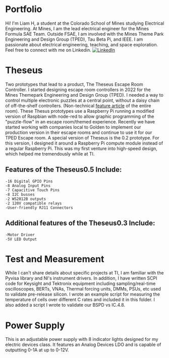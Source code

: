 # Portfolio
Hi! I'm Liam H, a student at the Colorado School of Mines studying Electrical Engineering. At Mines, I am the lead electrical engineer for the Mines Formula SAE Team. Outside FSAE, I am involved with the Mines Theme Park Engineering and Design Group (TPED), Tau Beta Pi, and IEEE. I am passionate about electrical engineering, teaching, and space exploration. Feel free to connect with me on Linkedin. [![LinkedIn](https://img.shields.io/badge/LinkedIn-Profile-blue)](https://www.linkedin.com/in/liam-homburger/)

# Theseus
  Two prototypes that lead to a product, The Theseus Escape Room Controller. 
  I started designing escape room controllers in 2022 for the Mines Themepark Engineering and Design Group (TPED). I needed a way to control multiple electronic puzzles at a central point, without a daisy chain of off-the-shelf controllers. (Non-technical [feature article](https://www.themedattraction.com/marvins-gold-rush-escape-colorado-school-of-mines-tped/) of the entire room).
  These Thesus prototypes use a Raspberry Pi running a modified version of Raspbian with node-red to allow graphic programming of the "puzzle-flow" in an escape room/themed experience. Recently we have started working with companies local to Golden to implement our production version in their escape rooms and continue to use it for our TPED Escape room.
  A special version of Theseus is the 0.2 prototype. For this version, I designed it around a Raspberry Pi compute module instead of a regular Raspberry Pi. This was my first venture into high-speed design, which helped me tremendously while at TI.
## Features of the Theseus0.5 Include:
    -16 Digital GPIO Pins
    -8 Analog Input Pins
    -7 Capacitive Touch Pins
    -8 I2C busses
    -2 WS2812B outputs
    -2 120V compatible relays
    -User-friendly RJ11 Connectors
## Additional features of the Theseus0.3 Include:
    -Motor Driver
    -5V LED Output
# Test and Measurement
  While I can't share details about specific projects at TI, I am familiar with the Pyvisa library and NI's instrument drivers. In addition, I have written SCPI code for Keysight and Tektronix equipment including sampling/real-time oscilloscopes, BERTs, VNAs, Thermal forcing units, DMMs, PSUs, etc used to validate pre-release silicon. I wrote an example script for measuring the temperature of cells over different C rates and included it in this folder.
  I also added a script I wrote to validate our BSPD vs IC.4.8. 
# Power Supply
  This is an adjustable power supply with 8 indicator lights designed for my electric devices class. It features an Analog Devices LDO and is capable of outputting 0-1A at up to 0-12V.
